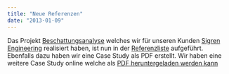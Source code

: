 ```yaml
---
title: "Neue Referenzen"
date: "2013-01-09"
---
```


Das Projekt [Beschattungsanalyse](/de/referenzen/beschattungsanalyse/) welches wir für unseren Kunden [Sigren Engineering](http://sigren.ch) realisiert haben, ist nun in der [Referenzliste](/de/referenzen/) aufgeführt. Ebenfalls dazu haben wir eine Case Study als PDF erstellt. Wir haben eine weitere Case Study online welche als [PDF heruntergeladen werden kann](/pdfs/2012-12-06_Schattenanalyse.pdf)
